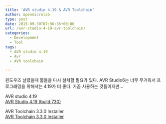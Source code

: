 ```yaml
---
title: 'AVR studio 4.19 & AVR Toolchain'
author: openmicrolab
type: post
date: 2015-09-30T07:56:55+00:00
url: /avr-studio-4-19-avr-toolchain/
categories:
  - Development
  - Tool
tags:
  - AVR studio 4.19
  - Avr
  - AVR toolchain

---
```

윈도우즈 날렸을때 툴들을 다시 설치할 필요가 있다. AVR Studio6는 너무 무거워서 프로그래밍을 위해서는 4.19가 더 좋다. 가끔 사용하는 것들이지만&#8230;

AVR studio 4.19  
<a href="http://www.atmel.com/dyn/resources/prod_documents/AvrStudio4Setup.exe?doc_id=13463&family_id=607" target="_blank" rel="noopener noreferrer">AVR Studio 4.19 (build 730)</a>

AVR Toolchain 3.3.0 Installer  
<a href="http://www.atmel.com/dyn/resources/prod_documents/avr-toolchain-installer-3.3.0.710-win32.win32.x86.exe?doc_id=13464&family_id=607" target="_blank" rel="noopener noreferrer">AVR Toolchain 3.3.0 Installer </a>